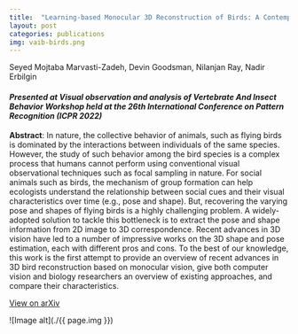 ```yaml
---
title:  "Learning-based Monocular 3D Reconstruction of Birds: A Contemporary Survey"
layout: post
categories: publications
img: vaib-birds.png
---
```


Seyed Mojtaba Marvasti-Zadeh, Devin Goodsman, Nilanjan Ray, Nadir Erbilgin 

#### *Presented at Visual observation and analysis of Vertebrate And Insect Behavior Workshop held at the 26th International Conference on Pattern Recognition (ICPR 2022)*


**Abstract**: In nature, the collective behavior of animals, such as flying birds is dominated by the interactions between individuals of the same species. However, the study of such behavior among the bird species is a complex process that humans cannot perform using conventional visual observational techniques such as focal sampling in nature. For social animals such as birds, the mechanism of group formation can help ecologists understand the relationship between social cues and their visual characteristics over time (e.g., pose and shape). But, recovering the varying pose and shapes of flying birds is a highly challenging problem. A widely-adopted solution to tackle this bottleneck is to extract the pose and shape information from 2D image to 3D correspondence. Recent advances in 3D vision have led to a number of impressive works on the 3D shape and pose estimation, each with different pros and cons. To the best of our knowledge, this work is the first attempt to provide an overview of recent advances in 3D bird reconstruction based on monocular vision, give both computer vision and biology researchers an overview of existing approaches, and compare their characteristics.


<div class="button-container" style="margin-bottom:10px">
  <div class="more"><a href="https://arxiv.org/abs/2207.04512">View on arXiv</a></div>
</div>



![Image alt](./{{ page.img }})
<!-- <div style="border-radius: 30px; border-color:rgb(1,160,73);width:99%;margin-top:10px">
  <img src="{{ site.baseurl }}/resources/publications/{{ page.img }}"/>
</div> -->



